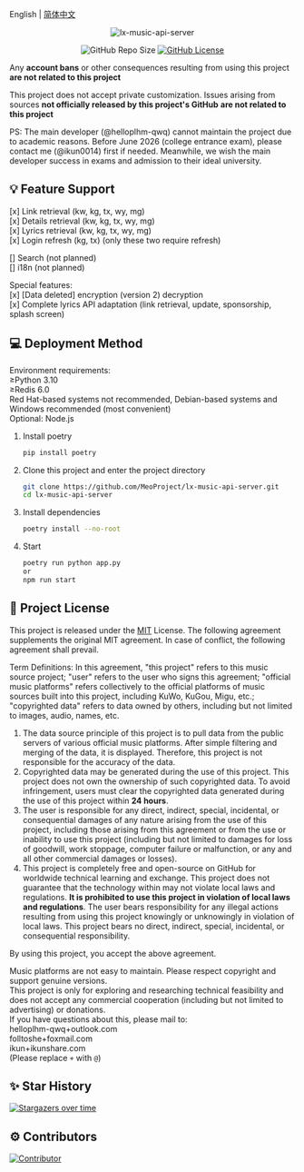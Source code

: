 English | [简体中文](README.md)

<div align="center">

![lx-music-api-server](https://socialify.git.ci/MeoProject/lx-music-api-server/image?description=1&forks=1&issues=1&logo=https%3A%2F%2Fraw.githubusercontent.com%2FMeoProject%2Flx-music-api-server%2Fmain%2Fres%2Ficon.png&owner=1&pulls=1&stargazers=1&theme=Auto)

![GitHub Repo Size](https://img.shields.io/github/repo-size/MeoProject/lx-music-api-server?style=for-the-badge)
[![GitHub License](https://img.shields.io/github/license/MeoProject/lx-music-api-server?style=for-the-badge)](https://github.com/MeoProject/lx-music-api-server/blob/main/LICENSE)

</div>

Any **account bans** or other consequences resulting from using this project **are not related to this project**

This project does not accept private customization. Issues arising from sources **not officially released by this project's GitHub** **are not related to this project**

PS: The main developer (@helloplhm-qwq) cannot maintain the project due to academic reasons. Before June 2026 (college entrance exam), please contact me (@ikun0014) first if needed. Meanwhile, we wish the main developer success in exams and admission to their ideal university.

## 💡 Feature Support

[x] Link retrieval (kw, kg, tx, wy, mg)  
[x] Details retrieval (kw, kg, tx, wy, mg)  
[x] Lyrics retrieval (kw, kg, tx, wy, mg)  
[x] Login refresh (kg, tx) (only these two require refresh)

[] Search (not planned)  
[] i18n (not planned)

Special features:  
[x] [Data deleted] encryption (version 2) decryption  
[x] Complete lyrics API adaptation (link retrieval, update, sponsorship, splash screen)

## 💻 Deployment Method

Environment requirements:  
≥Python 3.10  
≥Redis 6.0  
Red Hat-based systems not recommended, Debian-based systems and Windows recommended (most convenient)  
Optional: Node.js

1. Install poetry

   ```bash
   pip install poetry
   ```

2. Clone this project and enter the project directory

   ```bash
   git clone https://github.com/MeoProject/lx-music-api-server.git
   cd lx-music-api-server
   ```

3. Install dependencies

   ```bash
   poetry install --no-root
   ```

4. Start

   ```bash
   poetry run python app.py
   or
   npm run start
   ```

## 📄 Project License

This project is released under the [MIT](https://github.com/MeoProject/lx-music-api-server/blob/main/LICENSE) License. The following agreement supplements the original MIT agreement. In case of conflict, the following agreement shall prevail.

Term Definitions: In this agreement, "this project" refers to this music source project; "user" refers to the user who signs this agreement; "official music platforms" refers collectively to the official platforms of music sources built into this project, including KuWo, KuGou, Migu, etc.; "copyrighted data" refers to data owned by others, including but not limited to images, audio, names, etc.

1. The data source principle of this project is to pull data from the public servers of various official music platforms. After simple filtering and merging of the data, it is displayed. Therefore, this project is not responsible for the accuracy of the data.
2. Copyrighted data may be generated during the use of this project. This project does not own the ownership of such copyrighted data. To avoid infringement, users must clear the copyrighted data generated during the use of this project within **24 hours**.
3. The user is responsible for any direct, indirect, special, incidental, or consequential damages of any nature arising from the use of this project, including those arising from this agreement or from the use or inability to use this project (including but not limited to damages for loss of goodwill, work stoppage, computer failure or malfunction, or any and all other commercial damages or losses).
4. This project is completely free and open-source on GitHub for worldwide technical learning and exchange. This project does not guarantee that the technology within may not violate local laws and regulations. **It is prohibited to use this project in violation of local laws and regulations**. The user bears responsibility for any illegal actions resulting from using this project knowingly or unknowingly in violation of local laws. This project bears no direct, indirect, special, incidental, or consequential responsibility.

By using this project, you accept the above agreement.

Music platforms are not easy to maintain. Please respect copyright and support genuine versions.  
This project is only for exploring and researching technical feasibility and does not accept any commercial cooperation (including but not limited to advertising) or donations.  
If you have questions about this, please mail to:  
helloplhm-qwq+outlook.com  
folltoshe+foxmail.com  
ikun+ikunshare.com  
(Please replace `+` with `@`)

## ✨ Star History

[![Stargazers over time](https://starchart.cc/MeoProject/lx-music-api-server.svg)](https://starchart.cc/MeoProject/lx-music-api-server)

## ⚙️ Contributors

[![Contributor](https://contrib.rocks/image?repo=MeoProject/lx-music-api-server)](https://github.com/MeoProject/lx-music-api-server/graphs/contributors)
